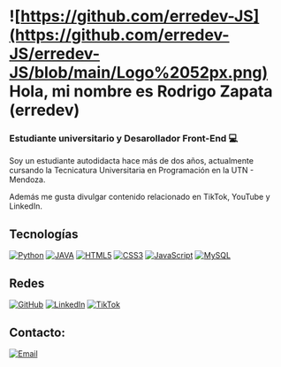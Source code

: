 # ![https://github.com/erredev-JS](https://github.com/erredev-JS/erredev-JS/blob/main/Logo%2052px.png) Hola, mi nombre es Rodrigo Zapata (erredev)
### Estudiante universitario y Desarollador Front-End 💻


Soy un estudiante autodidacta hace más de dos años, actualmente cursando la Tecnicatura Universitaria en Programación en la UTN - Mendoza.

Además me gusta  divulgar  contenido relacionado en TikTok, YouTube y LinkedIn.

##  Tecnologías

[![Python](https://img.shields.io/badge/Python-yellow?style=for-the-badge&logo=python&logoColor=white&color=8A2BE2&labelColor=101010)](https://www.python.org/)
[![JAVA](https://img.shields.io/badge/Java-ED8B00?style=for-the-badge&logo=openjdk&logoColor=white&color=8A2BE2&labelColor=101010)](https://www.java.com/)
[![HTML5](https://img.shields.io/badge/HTML5-E34F26?style=for-the-badge&logo=html5&logoColor=white&color=8A2BE2&labelColor=101010)](https://developer.mozilla.org/en-US/docs/Web/Guide/HTML/HTML5)
[![CSS3](https://img.shields.io/badge/CSS3-1572B6?style=for-the-badge&logo=css3&logoColor=white&color=8A2BE2&labelColor=101010)](https://developer.mozilla.org/en-US/docs/Web/CSS)
[![JavaScript](https://img.shields.io/badge/JavaScript-F7DF1E?style=for-the-badge&logo=javascript&logoColor=white&color=8A2BE2&labelColor=101010)](https://developer.mozilla.org/en-US/docs/Web/JavaScript)
[![MySQL](https://img.shields.io/badge/MySQL-4479A1?style=for-the-badge&logo=mysql&logoColor=white&color=8A2BE2&labelColor=101010)](https://www.mysql.com/)

## Redes

[![GitHub](https://img.shields.io/badge/Instagram-E4405F?style=for-the-badge&logo=instagram&logoColor=white&color=8A2BE2&labelColor=101010)](https://github.com/erredev-JS)
[![LinkedIn](https://img.shields.io/badge/LinkedIn-0077B5?style=for-the-badge&logo=linkedin&logoColor=white&color=8A2BE2&labelColor=101010)](https://www.linkedin.com/in/rodrigo-alejandro-zapata-nicito-280ab4214/)
[![TikTok](https://img.shields.io/badge/TikTok-000000?style=for-the-badge&logo=tiktok&logoColor=white&color=8A2BE2&labelColor=101010)](https://www.tiktok.com/@erre_dev)

## Contacto:

[![Email](https://img.shields.io/badge/rodrigozapata968@gmail.com-D14836?style=for-the-badge&logo=gmail&logoColor=white&color=8A2BE2&labelColor=101010)](mailto:rodrigozapata968@gmail.com)

